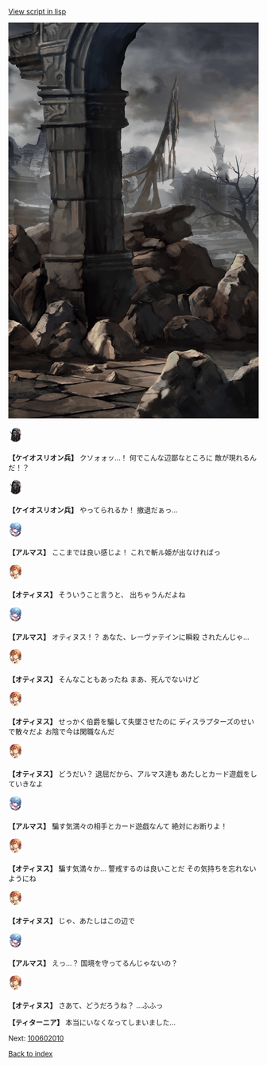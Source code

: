 [View script in lisp](../scripts/100601063.txt)

![201_border.png](../images/backgrounds/201_border.png)

<img src="../images/units/3820001.png" alt="3820001.png" height="34"/>

**【ケイオスリオン兵】**
クソォォッ…！
何でこんな辺鄙なところに
敵が現れるんだ！？

<img src="../images/units/3820001.png" alt="3820001.png" height="34"/>

**【ケイオスリオン兵】**
やってられるか！
撤退だぁっ…

<img src="../images/units/3103811.png" alt="3103811.png" height="34"/>

**【アルマス】**
ここまでは良い感じよ！
これで斬ル姫が出なければっ

<img src="../images/units/3400811.png" alt="3400811.png" height="34"/>

**【オティヌス】**
そういうこと言うと、
出ちゃうんだよね

<img src="../images/units/3103811.png" alt="3103811.png" height="34"/>

**【アルマス】**
オティヌス！？
あなた、レーヴァテインに瞬殺
されたんじゃ…

<img src="../images/units/3400811.png" alt="3400811.png" height="34"/>

**【オティヌス】**
そんなこともあったね
まあ、死んでないけど

<img src="../images/units/3400811.png" alt="3400811.png" height="34"/>

**【オティヌス】**
せっかく伯爵を騙して失墜させたのに
ディスラプターズのせいで散々だよ
お陰で今は閑職なんだ

<img src="../images/units/3400811.png" alt="3400811.png" height="34"/>

**【オティヌス】**
どうだい？
退屈だから、アルマス達も
あたしとカード遊戯をしていきなよ

<img src="../images/units/3103811.png" alt="3103811.png" height="34"/>

**【アルマス】**
騙す気満々の相手とカード遊戯なんて
絶対にお断りよ！

<img src="../images/units/3400811.png" alt="3400811.png" height="34"/>

**【オティヌス】**
騙す気満々か…
警戒するのは良いことだ
その気持ちを忘れないようにね

<img src="../images/units/3400811.png" alt="3400811.png" height="34"/>

**【オティヌス】**
じゃ、あたしはこの辺で

<img src="../images/units/3103811.png" alt="3103811.png" height="34"/>

**【アルマス】**
えっ…？
国境を守ってるんじゃないの？

<img src="../images/units/3400811.png" alt="3400811.png" height="34"/>

**【オティヌス】**
さあて、どうだろうね？
…ふふっ

**【ティターニア】**
本当にいなくなってしまいました…

Next: [100602010](100602010.md)

[Back to index](index.md)
